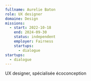 ```yaml
---
fullname: Aurelie Baton
role: UX designer
domaine: Design
missions:
  - start: 2022-10-18
    end: 2024-09-30
    status: independent
    employer: Fairness
    startups:
      - dialogue
startups:
  - dialogue
---
```

UX designer, spécialisée écoconception